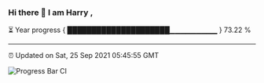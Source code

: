### Hi there 👋 I am Harry , 

⏳ Year progress { █████████████████████▁▁▁▁▁▁▁▁▁ } 73.22 %

---

⏰ Updated on Sat, 25 Sep 2021 05:45:55 GMT

![Progress Bar CI](https://github.com/duykhang68/duykhang68/workflows/Progress%20Bar%20CI/badge.svg)
